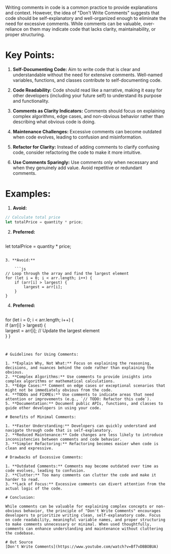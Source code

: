 Writing comments in code is a common practice to provide explanations and context. However, the idea of "Don't Write Comments" suggests that code should be self-explanatory and well-organized enough to eliminate the need for excessive comments. While comments can be valuable, over-reliance on them may indicate code that lacks clarity, maintainability, or proper structuring.

# Key Points:

1. **Self-Documenting Code:** Aim to write code that is clear and understandable without the need for extensive comments. Well-named variables, functions, and classes contribute to self-documenting code.
    
2. **Code Readability:** Code should read like a narrative, making it easy for other developers (including your future self) to understand its purpose and functionality.
    
3. **Comments as Clarity Indicators:** Comments should focus on explaining complex algorithms, edge cases, and non-obvious behavior rather than describing what obvious code is doing.
    
4. **Maintenance Challenges:** Excessive comments can become outdated when code evolves, leading to confusion and misinformation.
    
5. **Refactor for Clarity:** Instead of adding comments to clarify confusing code, consider refactoring the code to make it more intuitive.
    
6. **Use Comments Sparingly:** Use comments only when necessary and when they genuinely add value. Avoid repetitive or redundant comments.
    

# Examples:

1. **Avoid:**
    
```js
// Calculate total price 
let totalPrice = quantity * price;
```
    
2. **Preferred:**
    
    ```js
let totalPrice = quantity * price;
```
    
3. **Avoid:**
    
    ```js
// Loop through the array and find the largest element 
for (let i = 0; i < arr.length; i++) {     
	if (arr[i] > largest) {         
		largest = arr[i];     
	} 
}
```
    
4. **Preferred:**
    
    ```js
for (let i = 0; i < arr.length; i++) {     
	if (arr[i] > largest) {         
		largest = arr[i]; // Update the largest element     
	} 
}
```
    

# Guidelines for Using Comments:

1. **Explain Why, Not What:** Focus on explaining the reasoning, decisions, and nuances behind the code rather than explaining the obvious.
2. **Complex Algorithms:** Use comments to provide insights into complex algorithms or mathematical calculations.
3. **Edge Cases:** Comment on edge cases or exceptional scenarios that might not be immediately obvious from the code.
4. **TODOs and FIXMEs:** Use comments to indicate areas that need attention or improvements (e.g., `// TODO: Refactor this code`).
5. **Documentation:** Document public APIs, functions, and classes to guide other developers in using your code.

# Benefits of Minimal Comments:

1. **Faster Understanding:** Developers can quickly understand and navigate through code that is self-explanatory.
2. **Reduced Maintenance:** Code changes are less likely to introduce inconsistencies between comments and code behavior.
3. **Simpler Refactoring:** Refactoring becomes easier when code is clean and expressive.

# Drawbacks of Excessive Comments:

1. **Outdated Comments:** Comments may become outdated over time as code evolves, leading to confusion.
2. **Clutter:** Too many comments can clutter the code and make it harder to read.
3. **Lack of Focus:** Excessive comments can divert attention from the actual logic of the code.

# Conclusion:

While comments can be valuable for explaining complex concepts or non-obvious behavior, the principle of "Don't Write Comments" encourages developers to prioritize writing clean, self-explanatory code. Focus on code readability, meaningful variable names, and proper structuring to make comments unnecessary or minimal. When used thoughtfully, comments can enhance understanding and maintenance without cluttering the codebase.

# Out Source
[Don't Write Comments](https://www.youtube.com/watch?v=Bf7vDBBOBUA)